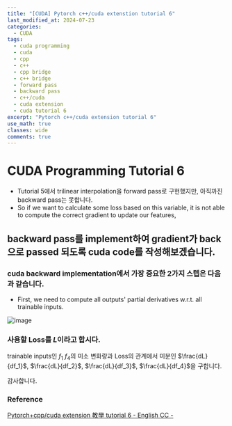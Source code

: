 ```yaml
---
title: "[CUDA] Pytorch c++/cuda extenstion tutorial 6"
last_modified_at: 2024-07-23
categories:
  - CUDA
tags:
  - cuda programming
  - cuda
  - cpp
  - c++
  - cpp bridge
  - c++ bridge
  - forward pass
  - backward pass
  - c++/cuda
  - cuda extension
  - cuda tutorial 6
excerpt: "Pytorch c++/cuda extension tutorial 6"
use_math: true
classes: wide
comments: true
---
```


# CUDA Programming Tutorial 6

- Tutorial 5에서 trilinear interpolation을 forward pass로 구현했지만, 아직까진 backward pass는 못합니다.
- So if we want to calculate some loss based on this variable, it is not able to compute the correct gradient to update our features,

## backward pass를 implement하여 gradient가 back으로 passed 되도록 cuda code를 작성해보겠습니다.

### cuda backward implementation에서 가장 중요한 2가지 스텝은 다음과 같습니다.

- First, we need to compute all outputs' partial derivatives w.r.t. all trainable inputs.

![image](https://github.com/user-attachments/assets/decf0757-6b08-406f-938b-d58d0a2b4abd)

### 사용할 Loss를 $L$이라고 합시다.

trainable inputs인 $f_1 ~ f_4$의 미소 변화량과 Loss의 관계에서 미분인 $\frac{dL}{df_1}$, $\frac{dL}{df_2}$, $\frac{dL}{df_3}$, $\frac{dL}{df_4}$을 구합니다.

















감사합니다.

### Reference
[Pytorch+cpp/cuda extension 教學 tutorial 6 - English CC -](https://www.youtube.com/watch?v=oG0WUq3bRz0&list=PLDV2CyUo4q-LKuiNltBqCKdO9GH4SS_ec&index=6)
